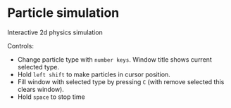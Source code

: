 # Particle simulation
Interactive 2d physics simulation

Controls:
- Change particle type with ```number keys```. Window title shows current selected type.
- Hold ```left shift``` to make particles in cursor position.
- Fill window with selected type by pressing ```C``` (with remove selected this clears window).
- Hold ```space``` to stop time
